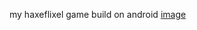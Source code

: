 my haxeflixel game build on android
[image](https://cdn.discordapp.com/attachments/1215268418949750784/1237775900511305768/icon.png?ex=663ce023&is=663b8ea3&hm=aa504eaf7455ae6bbe371cc94694091f59140153ac5e6652c35a27aa0367b0ab&)
